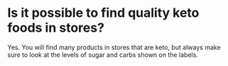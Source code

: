# Is it possible to find quality keto foods in stores?

Yes. You will find many products in stores that are keto, but always make sure to look at the levels of sugar and carbs shown on the labels.
